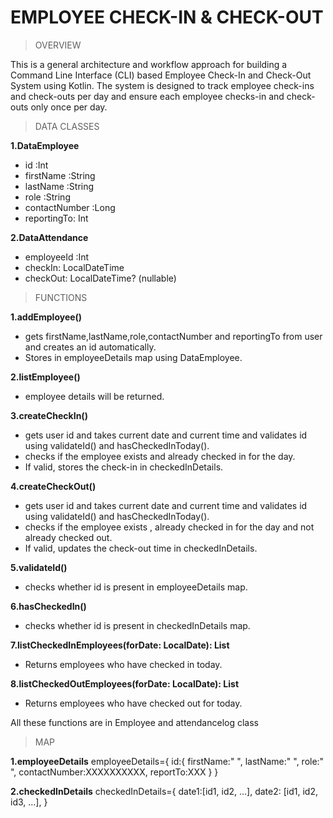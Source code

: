 # EMPLOYEE CHECK-IN & CHECK-OUT 

> OVERVIEW

This is a general architecture and workflow approach for building a Command Line Interface (CLI) based Employee Check-In and Check-Out System using Kotlin. The system is designed to track employee check-ins and check-outs per day and ensure each employee checks-in and check-outs only once per day.

>  DATA CLASSES

**1.DataEmployee**
  - id :Int
  - firstName :String 
  - lastName :String
  - role :String
  - contactNumber :Long
  - reportingTo: Int
    
**2.DataAttendance**
  - employeeId :Int
  - checkIn: LocalDateTime
  - checkOut: LocalDateTime? (nullable)

> FUNCTIONS

**1.addEmployee()**
  - gets firstName,lastName,role,contactNumber and reportingTo from user and creates an id automatically.
  - Stores in employeeDetails map using DataEmployee.

**2.listEmployee()**
  - employee details will be returned.
    
**3.createCheckIn()**
  - gets user id and takes current date and current time and validates id using validateId() and hasCheckedInToday().
  - checks if the employee exists and already checked in for the day.
  - If valid, stores the check-in in checkedInDetails.

**4.createCheckOut()**
  - gets user id and takes current date and current time and validates id using validateId() and hasCheckedInToday().
  - checks if the employee exists , already checked in for the day and not already checked out.
  - If valid, updates the check-out time in checkedInDetails.
    
**5.validateId()**
  - checks whether id is present in employeeDetails map.

**6.hasCheckedIn()**
  - checks whether id is present in checkedInDetails map.

**7.listCheckedInEmployees(forDate: LocalDate): List<DataEmployee>**
  - Returns employees who have checked in today.

**8.listCheckedOutEmployees(forDate: LocalDate): List<DataEmployee>**
  - Returns employees who have checked out for today.

All these functions are in Employee and attendancelog class

> MAP

**1.employeeDetails**
employeeDetails={
  id:{
    firstName:"    ",
    lastName:"     ",
    role:"         ",
    contactNumber:XXXXXXXXXX,
    reportTo:XXX
  }
}

**2.checkedInDetails**
checkedInDetails={
  date1:[id1, id2, ...],
  date2: [id1, id2, id3, ...],
}
